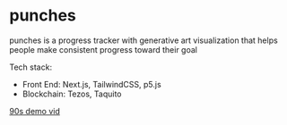 # punches

punches is a progress tracker with generative art visualization that helps people make consistent progress toward their goal

Tech stack:
- Front End: Next.js, TailwindCSS, p5.js
- Blockchain: Tezos, Taquito

[90s demo vid](https://x.com/caaatisgood/status/1703198801903640839?s=20)
